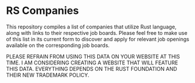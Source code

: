 # RS Companies

This repository compiles a list of companies that utilize Rust language, along with links to their respective job boards.
Please feel free to make use of this list in its current form to discover and apply for relevant job openings available on the corresponding job boards.

PLEASE REFRAIN FROM USING THIS DATA ON YOUR WEBSITE AT THIS TIME. I AM CONSIDERING CREATING A WEBSITE THAT WILL FEATURE THIS DATA. EVERYTHING DEPENDS ON THE RUST FOUNDATION AND THEIR NEW TRADEMARK POLICY.
